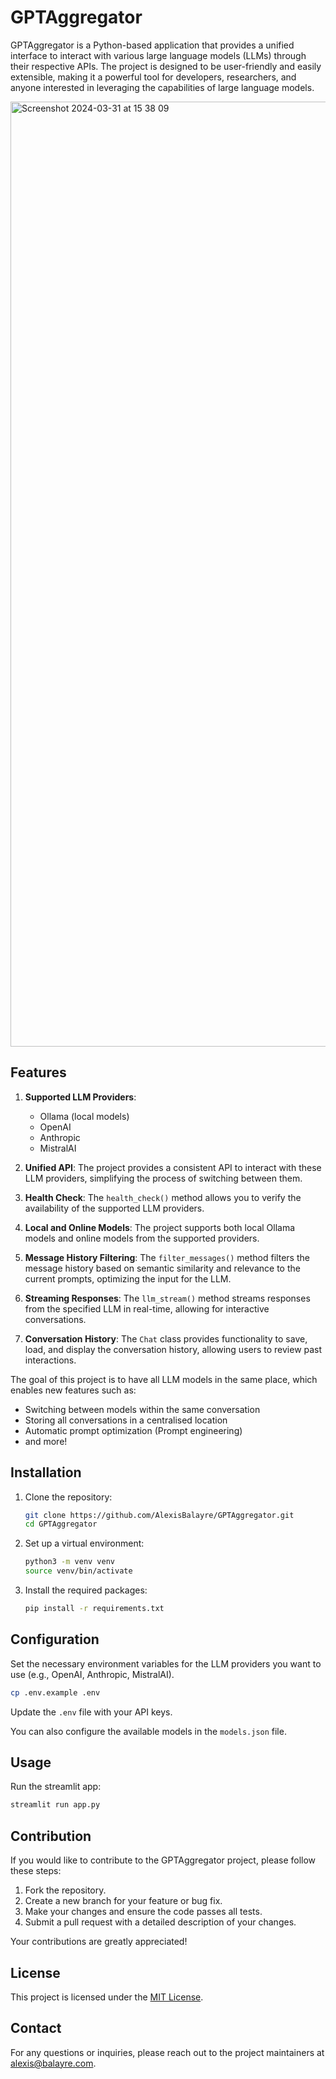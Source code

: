 # GPTAggregator

GPTAggregator is a Python-based application that provides a unified interface to interact with various large language models (LLMs) through their respective APIs. The project is designed to be user-friendly and easily extensible, making it a powerful tool for developers, researchers, and anyone interested in leveraging the capabilities of large language models.

<img width="1512" alt="Screenshot 2024-03-31 at 15 38 09" src="https://github.com/AlexisBalayre/GPTAggregator/assets/60859013/f15e32a5-e651-4592-a182-034353a2e36f">

## Features

1. **Supported LLM Providers**:

   - Ollama (local models)
   - OpenAI
   - Anthropic
   - MistralAI

2. **Unified API**: The project provides a consistent API to interact with these LLM providers, simplifying the process of switching between them.

3. **Health Check**: The `health_check()` method allows you to verify the availability of the supported LLM providers.

4. **Local and Online Models**: The project supports both local Ollama models and online models from the supported providers.

5. **Message History Filtering**: The `filter_messages()` method filters the message history based on semantic similarity and relevance to the current prompts, optimizing the input for the LLM.

6. **Streaming Responses**: The `llm_stream()` method streams responses from the specified LLM in real-time, allowing for interactive conversations.

7. **Conversation History**: The `Chat` class provides functionality to save, load, and display the conversation history, allowing users to review past interactions.

The goal of this project is to have all LLM models in the same place, which enables new features such as:

- Switching between models within the same conversation
- Storing all conversations in a centralised location
- Automatic prompt optimization (Prompt engineering)
- and more!

## Installation

1. Clone the repository:

   ```bash
   git clone https://github.com/AlexisBalayre/GPTAggregator.git
   cd GPTAggregator
   ```

2. Set up a virtual environment:

   ```bash
   python3 -m venv venv
   source venv/bin/activate
   ```

3. Install the required packages:

   ```bash
   pip install -r requirements.txt
   ```

## Configuration

Set the necessary environment variables for the LLM providers you want to use (e.g., OpenAI, Anthropic, MistralAI).

```bash
cp .env.example .env
```

Update the `.env` file with your API keys.

You can also configure the available models in the `models.json` file.

## Usage

Run the streamlit app:

```bash
streamlit run app.py
```

## Contribution

If you would like to contribute to the GPTAggregator project, please follow these steps:

1. Fork the repository.
2. Create a new branch for your feature or bug fix.
3. Make your changes and ensure the code passes all tests.
4. Submit a pull request with a detailed description of your changes.

Your contributions are greatly appreciated!

## License

This project is licensed under the [MIT License](LICENSE.txt).

## Contact

For any questions or inquiries, please reach out to the project maintainers at [alexis@balayre.com](mailto:alexis@balayre.com).
